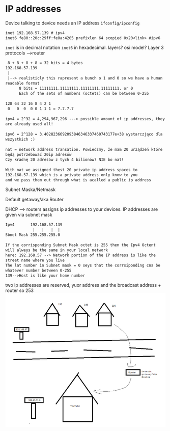 # IP addresses
Device talking to device needs an IP address
`ifconfig/ipconfig`

````
inet 192.168.57.139 # ipv4
inet6 fe80::20c:29ff:fe0a:4205 prefixlen 64 scopied 0x20<link> #ipv6
````
`inet` is in decimal notation `inet6` in hexadecimal.
layers? osi model? Layer 3 protocols -->router

````
 8 + 8 + 8 + 8 = 32 bits = 4 bytes
192.168.57.139
 |
 |--> realisticly this rapresent a bunch o 1 and 0 so we have a human readable format  
      8 bits = 11111111.11111111.11111111.11111111. or 0
      Each of the sets of numbers (octets) can be between 0-255

128 64 32 16 8 4 2 1
 0   0  0  0 0 1 1 1 = 7.7.7.7
 
ipv4 = 2^32 = 4,294,967,296 ---> possible amount of ip addresses, they are already used all!
 
ipv6 = 2^128 = 3.4028236692093846346337460743177e+38 wystarczjąco dla wszystkich :)

nat = network address transation. Powiedzmy, że mam 20 urządzeń które będą potrzebować 20ip adresów
Czy kradnę 20 adresów z tych 4 bilionów? NIE bo nat!

With nat we assigned thest 20 private ip address spaces to 192.168.57.139 which is a private address only know to you  
and we pass them out through what is acalled a public ip address
````

Subnet Maska/Netmask

Default getaway/aka Router

DHCP --> routers assigns ip addresses to your devices.
IP addresses are given via subnet mask

```
Ipv4       192.168.57.139
            |   |   |  |
Sbnet Mask 255.255.255.0

If the corrisponding Subnet Mask octet is 255 then the Ipv4 Octent will alweys be the same in your local network
here: 192.168.57 --> Network portion of the IP address is like the street name where you live
The lat number in Subnet mask = 0 seys that the corrsiponding cna be whatever number between 0-255  
139-->Host is like your home number
```
two ip addresses are reserved, yuor address and the broadcast address + router so 253
![img_1.png](img_1.png)